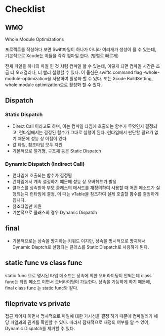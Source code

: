 # Checklist

## WMO
Whole Module Optimizations

포로젝트를 작성하다 보면 Swift파일이 하나가 아니라 여러개가 생성이 될 수 있는데, 기본적으로 Xcode는 이들을 각각 컴파일 한다. (병렬로 빠르게) 

전체 파일을 하나의 파일 인 것 처럼 컴파일 할 수 있는데, 이렇게 되면 컴파일 시간은 조금 더 오래걸리나, 더 빨리 실행할 수 있다.
이 옵션은 swiftc command flag -whole-module-optimization을 사용하여 활성화 할 수 있다.
또는 Xcode BuildSetting, whole module optimization으로 활성화 할 수 있다.

## Dispatch
### Static Dispatch
- Direct Call 이라고도 하며, 이는 컴파일 타임에 호출되는 함수가 무엇인지 결정되고, 런타임에서는 결정된 함수가 그대로 실행이 된다. 런타임에서 판단할 필요가 없기 때문에 성능 상 이점이 있다.
- 값 타임, 참조타입 모두 지원
- 기본적으로 열거형, 구조체 등은 Static Dispatch

### Dynamic Dispatch (Indirect Call)
- 런타임에 호출되는 함수가 결정됨
- 런타임에서 계속 셜정하기 떄문에 성능 상 오버헤드가 발생
- 클래스를 상속받아 부모 클래스의 메서드를 재정의하여 사용할 때 어떤 메소드가 실행되는지 런타임에 결정, 이 때는 vTable을 참조하여 실제 호출할 함수를 결정하게 됩니다.
- 참조타입만 지원
- 기본적으로 클래스의 경우 Dynamic Dispatch

## final
- 기본적으로는 상속을 방지하는 키워드 이지만, 상속을 명시적으로 방지해서 Dynamic Diaptch로 실행되는 클래스를 Static Dispatch로 사용하게 된다.

## static func vs class func
static func 으로 명시된 타입 메소드는 상속에 의한 오버라이딩이 안되는데 class func는 타입 메소드 이면서 오버라이딩이 가능한다. 상속을 가능하게 하기 때문에, final class func 는 static func와 같다.

## fileprivate vs private 
접근 제어자 이면서 명시적으로 파일에 대한 가시성을 결정 하기 때문에 컴파일러가 해당 파일과의 관계를 확인할 수 있다.
따라서 잠재적으로 재정의 여부를 알 수 있어, Dynamic Dispatch를 제거할 수 있다.